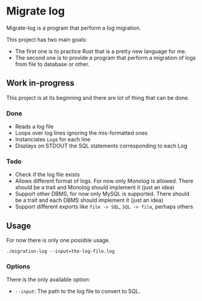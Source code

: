 # Migrate log

Migrate-log is a program that perform a log migration.

This project has two main goals:
- The first one is to practice Rust that is a pretty new language for me.
- The second one is to provide a program that perform a migration of logs from
file to database or other.

## Work in-progress

This project is at its beginning and there are lot of thing that can be done.

### Done

- Reads a log file
- Loops over log lines ignoring the mis-formatted ones
- Instanciates `Log`s for each line
- Displays on STDOUT the SQL statements corresponding to each Log

### Todo

- Check if the log file exists
- Allows different format of logs. For now only Monolog is allowed. There should
be a trait and Monolog should implement it (just an idea)
- Support other DBMS, for now only MySQL is supported. There should be a trait
and each DBMS should implement it (just an idea)
- Support different exports like `file -> SQL`, `SQL -> file`, perhaps others


## Usage

For now there is only one possible usage.

```shell
./migration-log --input=the-log-file.log
```

### Options

There is the only available option:

- `--input`: The path to the log file to convert to SQL.
